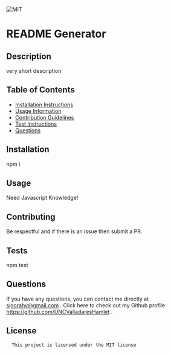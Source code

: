 
![MIT](https://img.shields.io/badge/license-MIT-blue)

# README Generator

## Description
very short description
 ## Table of Contents
 * [Installation Instructions](https://github.com/UNCValladaresHamlet/09_NodeJS/blob/main/Develop/README.md#installation)
 * [Usage Information](https://github.com/UNCValladaresHamlet/09_NodeJS/blob/main/Develop/README.md#usage)
 * [Contribution Guidelines](https://github.com/UNCValladaresHamlet/09_NodeJS/blob/main/Develop/README.md#contributing)
 * [Test Instructions](https://github.com/UNCValladaresHamlet/09_NodeJS/blob/main/Develop/README.md#tests)
 * [Questions](https://github.com/UNCValladaresHamlet/09_NodeJS/blob/main/Develop/README.md#questions)
## Installation
npm i

## Usage
Need Javascript Knowledge!

## Contributing
Be respectful and if there is an issue then submit a PR.

## Tests
npm test

## Questions
If you have any questions, you can contact me directly at sigorahv@gmail.com . Click here to check out my Github profile https://github.com/UNCValladaresHamlet  .

## License
      This project is licensed under the MIT license


